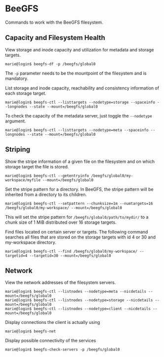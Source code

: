 # BeeGFS

Commands to work with the BeeGFS filesystem.

## Capacity and Filesystem Health

View storage and inode capacity and utilization for metadata and storage targets.

```console
marie@login$ beegfs-df -p /beegfs/global0
```

The `-p` parameter needs to be the mountpoint of the filesystem and is mandatory.

List storage and inode capacity, reachability and consistency information of each storage target.

```console
marie@login$ beegfs-ctl --listtargets --nodetype=storage --spaceinfo --longnodes --state --mount=/beegfs/global0
```

To check the capacity of the metadata server, just toggle the `--nodetype` argument.

```console
marie@login$ beegfs-ctl --listtargets --nodetype=meta --spaceinfo --longnodes --state --mount=/beegfs/global0
```

## Striping

Show the stripe information of a given file on the filesystem and on which storage target the
file is stored.

```console
marie@login$ beegfs-ctl --getentryinfo /beegfs/global0/my-workspace/myfile --mount=/beegfs/global0
```

Set the stripe pattern for a directory. In BeeGFS, the stripe pattern will be inherited from a
directory to its children.

```console
marie@login$ beegfs-ctl --setpattern --chunksize=1m --numtargets=16 /beegfs/global0/my-workspace/ --mount=/beegfs/global0
```

This will set the stripe pattern for `/beegfs/global0/path/to/mydir/` to a chunk size of 1 MiB
distributed over 16 storage targets.

Find files located on certain server or targets. The following command searches all files that are
stored on the storage targets with id 4 or 30 and my-workspace directory.

```console
marie@login$ beegfs-ctl --find /beegfs/global0/my-workspace/ --targetid=4 --targetid=30 --mount=/beegfs/global0
```

## Network

View the network addresses of the filesystem servers.

```console
marie@login$ beegfs-ctl --listnodes --nodetype=meta --nicdetails --mount=/beegfs/global0
marie@login$ beegfs-ctl --listnodes --nodetype=storage --nicdetails --mount=/beegfs/global0
marie@login$ beegfs-ctl --listnodes --nodetype=client --nicdetails --mount=/beegfs/global0
```

Display connections the client is actually using

```console
marie@login$ beegfs-net
```

Display possible connectivity of the services

```console
marie@login$ beegfs-check-servers -p /beegfs/global0
```
